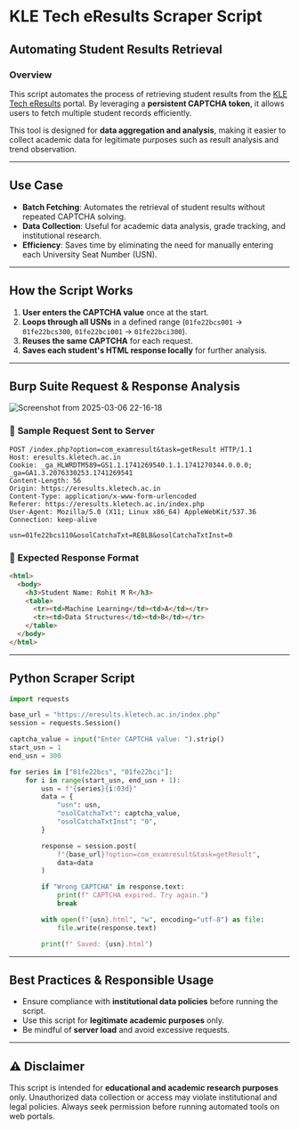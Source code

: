 #  KLE Tech eResults Scraper Script

##  Automating Student Results Retrieval

### **Overview**
This script automates the process of retrieving student results from the [KLE Tech eResults](https://eresults.kletech.ac.in) portal. By leveraging a **persistent CAPTCHA token**, it allows users to fetch multiple student records efficiently.

This tool is designed for **data aggregation and analysis**, making it easier to collect academic data for legitimate purposes such as result analysis and trend observation.

---

##  **Use Case**
- **Batch Fetching**: Automates the retrieval of student results without repeated CAPTCHA solving.
- **Data Collection**: Useful for academic data analysis, grade tracking, and institutional research.
- **Efficiency**: Saves time by eliminating the need for manually entering each University Seat Number (USN).

---

##  **How the Script Works**
1. **User enters the CAPTCHA value** once at the start.
2. **Loops through all USNs** in a defined range (`01fe22bcs001` → `01fe22bcs300`, `01fe22bci001` → `01fe22bci300`).
3. **Reuses the same CAPTCHA** for each request.
4. **Saves each student's HTML response locally** for further analysis.

---

##  **Burp Suite Request & Response Analysis**

![Screenshot from 2025-03-06 22-16-18](https://github.com/user-attachments/assets/cd08acfa-4991-4690-8297-89745ec252c3)

### 🔹 **Sample Request Sent to Server**
```http
POST /index.php?option=com_examresult&task=getResult HTTP/1.1
Host: eresults.kletech.ac.in
Cookie: _ga_HLWRDTM589=GS1.1.1741269540.1.1.1741270344.0.0.0; _ga=GA1.3.2076330253.1741269541
Content-Length: 56
Origin: https://eresults.kletech.ac.in
Content-Type: application/x-www-form-urlencoded
Referer: https://eresults.kletech.ac.in/index.php
User-Agent: Mozilla/5.0 (X11; Linux x86_64) AppleWebKit/537.36
Connection: keep-alive

usn=01fe22bcs110&osolCatchaTxt=REBLB&osolCatchaTxtInst=0
```

### 🔹 **Expected Response Format**
```html
<html>
  <body>
    <h3>Student Name: Rohit M R</h3>
    <table>
      <tr><td>Machine Learning</td><td>A</td></tr>
      <tr><td>Data Structures</td><td>B</td></tr>
    </table>
  </body>
</html>
```
---

##  **Python Scraper Script**
```python
import requests

base_url = "https://eresults.kletech.ac.in/index.php"
session = requests.Session()

captcha_value = input("Enter CAPTCHA value: ").strip()
start_usn = 1
end_usn = 300

for series in ["01fe22bcs", "01fe22bci"]:
    for i in range(start_usn, end_usn + 1):
        usn = f"{series}{i:03d}"
        data = {
            "usn": usn,
            "osolCatchaTxt": captcha_value,
            "osolCatchaTxtInst": "0",
        }

        response = session.post(
            f"{base_url}?option=com_examresult&task=getResult",
            data=data
        )

        if "Wrong CAPTCHA" in response.text:
            print(f" CAPTCHA expired. Try again.")
            break

        with open(f"{usn}.html", "w", encoding="utf-8") as file:
            file.write(response.text)

        print(f" Saved: {usn}.html")
```

---

##  **Best Practices & Responsible Usage**
- Ensure compliance with **institutional data policies** before running the script.
- Use this script for **legitimate academic purposes** only.
- Be mindful of **server load** and avoid excessive requests.

---

## ⚠️ **Disclaimer**
This script is intended for **educational and academic research purposes** only. Unauthorized data collection or access may violate institutional and legal policies. Always seek permission before running automated tools on web portals.

